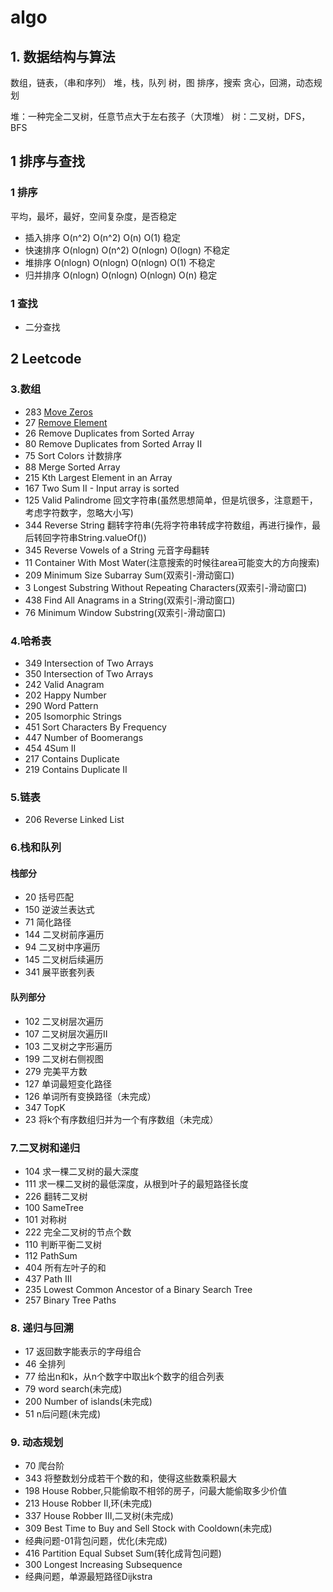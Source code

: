 # algo

## 1. 数据结构与算法
数组，链表，（串和序列）
堆，栈，队列
树，图
排序，搜索
贪心，回溯，动态规划

堆：一种完全二叉树，任意节点大于左右孩子（大顶堆）
树：二叉树，DFS，BFS


## 1 排序与查找
### 1 排序
平均，最坏，最好，空间复杂度，是否稳定
* 插入排序 O(n^2)   O(n^2)   O(n)     O(1)    稳定
* 快速排序 O(nlogn) O(n^2)   O(nlogn) O(logn) 不稳定
* 堆排序     O(nlogn) O(nlogn) O(nlogn) O(1)    不稳定
* 归并排序 O(nlogn) O(nlogn) O(nlogn) O(n)    稳定

### 1 查找
* 二分查找

## 2 Leetcode
### 3.数组
* 283 [Move Zeros](https://github.com/SheldonWong/algo/blob/master/src/com/gege/3-array/Leetcode283v3.java)
* 27 [Remove Element](https://github.com/SheldonWong/algo/blob/master/src/com/gege/3-array/Leetcode27.java)
* 26 Remove Duplicates from Sorted Array
* 80 Remove Duplicates from Sorted Array II
* 75 Sort Colors 计数排序
* 88 Merge Sorted Array
* 215 Kth Largest Element in an Array
* 167 Two Sum II - Input array is sorted
* 125 Valid Palindrome 回文字符串(虽然思想简单，但是坑很多，注意题干，考虑字符数字，忽略大小写)
* 344 Reverse String 翻转字符串(先将字符串转成字符数组，再进行操作，最后转回字符串String.valueOf())
* 345 Reverse Vowels of a String 元音字母翻转
* 11 Container With Most Water(注意搜索的时候往area可能变大的方向搜索)
* 209 Minimum Size Subarray Sum(双索引-滑动窗口)
* 3 Longest Substring Without Repeating Characters(双索引-滑动窗口)
* 438 Find All Anagrams in a String(双索引-滑动窗口)
* 76 Minimum Window Substring(双索引-滑动窗口)


### 4.哈希表
* 349 Intersection of Two Arrays
* 350 Intersection of Two Arrays
* 242 Valid Anagram
* 202 Happy Number
* 290 Word Pattern
* 205 Isomorphic Strings
* 451 Sort Characters By Frequency
* 447 Number of Boomerangs
* 454 4Sum II
* 217 Contains Duplicate
* 219 Contains Duplicate II

### 5.链表
* 206 Reverse Linked List

### 6.栈和队列
#### 栈部分 
* 20 括号匹配
* 150 逆波兰表达式
* 71 简化路径
* 144 二叉树前序遍历
* 94 二叉树中序遍历
* 145 二叉树后续遍历
* 341 展平嵌套列表

#### 队列部分
* 102 二叉树层次遍历
* 107 二叉树层次遍历II
* 103 二叉树之字形遍历
* 199 二叉树右侧视图
* 279 完美平方数
* 127 单词最短变化路径
* 126 单词所有变换路径（未完成）
* 347 TopK
* 23 将k个有序数组归并为一个有序数组（未完成）

### 7.二叉树和递归
* 104 求一棵二叉树的最大深度
* 111 求一棵二叉树的最低深度，从根到叶子的最短路径长度
* 226 翻转二叉树
* 100 SameTree
* 101 对称树
* 222 完全二叉树的节点个数
* 110 判断平衡二叉树
* 112 PathSum
* 404 所有左叶子的和
* 437 Path III
* 235 Lowest Common Ancestor of a Binary Search Tree  
* 257 Binary Tree Paths

### 8. 递归与回溯
* 17 返回数字能表示的字母组合
* 46 全排列
* 77 给出n和k，从n个数字中取出k个数字的组合列表
* 79 word search(未完成)
* 200 Number of islands(未完成)
* 51 n后问题(未完成)

### 9. 动态规划
* 70 爬台阶
* 343 将整数划分成若干个数的和，使得这些数乘积最大
* 198 House Robber,只能偷取不相邻的房子，问最大能偷取多少价值
* 213 House Robber II,环(未完成)
* 337 House Robber III,二叉树(未完成)
* 309 Best Time to Buy and Sell Stock with Cooldown(未完成)
* 经典问题-01背包问题，优化(未完成)
* 416 Partition Equal Subset Sum(转化成背包问题)
* 300 Longest Increasing Subsequence
* 经典问题，单源最短路径Dijkstra


